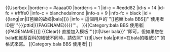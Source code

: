{{Userbox
  |border-c = #aaaa00
  |border-s = 1
  |id-c     = #eedd82
  |id-s     = 14
  |id-fc    = #ffffe0
  |info-c   = blanchedalmond
  |info-s   = 9
  |info-fc  = black
  |id       = {{lang|en|[[芭樂的故鄉|bala]]}}
  |info     = 這個用戶的'''[[芭樂|bala BBS]]'''使用者ID是'''{{{pttid|{{PAGENAME}}}}}'''。
}}<includeonly>[[Category:bala BBS 使用者|{{PAGENAME}}]]</includeonly><noinclude>
{{Clear}}
直接加入模板'''{{tl|User bala}}'''即可，但如果您在bala和維基百科的帳號不同時，請依照'''{{tl|User bala|<nowiki>pttid=在bala的帳號</nowiki>}}'''的格式來寫。
[[Category:bala BBS 使用者| ]]
</noinclude>
